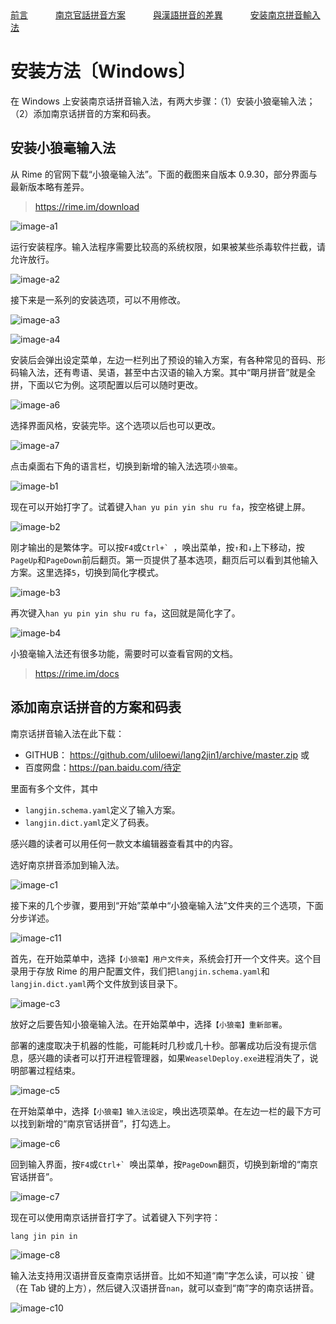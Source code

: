 <tr>
<td><a style="margin-right: 40px;" href="https://uliloewi.github.io/LangJinPinIn/CiwnIwn">前言</a></td>
<td ><a style="margin-right: 40px;" href="https://uliloewi.github.io/LangJinPinIn/PinInFangAng">南京官話拼音方案</a></td>
<td ><a style="margin-right: 40px;" href="https://uliloewi.github.io/LangJinPinIn/LinIwnChaI">與漢語拼音的差異</a></td>
<td ><a style="margin-right: 40px;" href="https://uliloewi.github.io/LangJinPinIn/angzhuangfa">安装南京拼音輸入法</a></td>
</tr>

# 安装方法〔Windows〕

在 Windows 上安装南京话拼音输入法，有两大步骤：（1）安装小狼毫输入法；（2）添加南京话拼音的方案和码表。

## 安装小狼毫输入法

从 Rime 的官网下载“小狼毫输入法”。下面的截图来自版本 0.9.30，部分界面与最新版本略有差异。

> https://rime.im/download

![image-a1]

运行安装程序。输入法程序需要比较高的系统权限，如果被某些杀毒软件拦截，请允许放行。

![image-a2]

接下来是一系列的安装选项，可以不用修改。

![image-a3]

![image-a4]

安装后会弹出设定菜单，左边一栏列出了预设的输入方案，有各种常见的音码、形码输入法，还有粤语、吴语，甚至中古汉语的输入方案。其中“朙月拼音”就是全拼，下面以它为例。这项配置以后可以随时更改。

![image-a6]

选择界面风格，安装完毕。这个选项以后也可以更改。

![image-a7]

点击桌面右下角的语言栏，切换到新增的输入法选项`小狼毫`。

![image-b1]

现在可以开始打字了。试着键入`han yu pin yin shu ru fa`，按空格键上屏。

![image-b2]

刚才输出的是繁体字。可以按`F4`或```Ctrl+` ```，唤出菜单，按`↑`和`↓`上下移动，按`PageUp`和`PageDown`前后翻页。第一页提供了基本选项，翻页后可以看到其他输入方案。这里选择`5`，切换到简化字模式。

![image-b3]

再次键入`han yu pin yin shu ru fa`，这回就是简化字了。

![image-b4]

小狼毫输入法还有很多功能，需要时可以查看官网的文档。

> https://rime.im/docs

## 添加南京话拼音的方案和码表

南京话拼音输入法在此下载：
- GITHUB： https://github.com/uliloewi/lang2jin1/archive/master.zip
或
- 百度网盘：https://pan.baidu.com/待定


里面有多个文件，其中

- `langjin.schema.yaml`定义了输入方案。
- `langjin.dict.yaml`定义了码表。

感兴趣的读者可以用任何一款文本编辑器查看其中的内容。


选好南京拼音添加到输入法。

![image-c1]

接下来的几个步骤，要用到“开始”菜单中“小狼毫输入法”文件夹的三个选项，下面分步详述。

![image-c11]

首先，在开始菜单中，选择`【小狼毫】用户文件夹`，系统会打开一个文件夹。这个目录用于存放 Rime 的用户配置文件，我们把`langjin.schema.yaml`和`langjin.dict.yaml`两个文件放到该目录下。

![image-c3]

放好之后要告知小狼毫输入法。在开始菜单中，选择`【小狼毫】重新部署`。

部署的速度取决于机器的性能，可能耗时几秒或几十秒。部署成功后没有提示信息，感兴趣的读者可以打开进程管理器，如果`WeaselDeploy.exe`进程消失了，说明部署过程结束。

![image-c5]

在开始菜单中，选择`【小狼毫】输入法设定`，唤出选项菜单。在左边一栏的最下方可以找到新增的“南京官话拼音”，打勾选上。

![image-c6]

回到输入界面，按`F4`或```Ctrl+` ```唤出菜单，按`PageDown`翻页，切换到新增的“南京官话拼音”。

![image-c7]

现在可以使用南京话拼音打字了。试着键入下列字符：

```
lang jin pin in
```

![image-c8]


输入法支持用汉语拼音反查南京话拼音。比如不知道“南”字怎么读，可以按 \` 键（在 Tab 键的上方），然后键入汉语拼音`nan`，就可以查到“南”字的南京话拼音。

![image-c10]

[image-a1]: https://uliloewi.github.io/LangJinPinIn/img/weaselA1.jpg
[image-a2]: https://uliloewi.github.io/LangJinPinIn/img/weaselA2.jpg
[image-a3]: https://uliloewi.github.io/LangJinPinIn/img/weaselA3.jpg
[image-a4]: https://uliloewi.github.io/LangJinPinIn/img/weaselA4.jpg
[image-a5]: https://uliloewi.github.io/LangJinPinIn/img/weaselA5.jpg
[image-a6]: https://uliloewi.github.io/LangJinPinIn/img/weaselA6.jpg
[image-a7]: https://uliloewi.github.io/LangJinPinIn/img/weaselA7.jpg
[image-a8]: https://uliloewi.github.io/LangJinPinIn/img/weaselA8.jpg

[image-b1]: https://uliloewi.github.io/LangJinPinIn/img/weaselB1.jpg
[image-b2]: https://uliloewi.github.io/LangJinPinIn/img/weaselB2.jpg
[image-b3]: https://uliloewi.github.io/LangJinPinIn/img/weaselB3.jpg
[image-b4]: https://uliloewi.github.io/LangJinPinIn/img/weaselB4.jpg

[image-c1]: https://uliloewi.github.io/LangJinPinIn/img/weaselC1.jpg
[image-c2]: https://ww4.sinaimg.cn/large/006mIeATjw1f2aij98ozyj30sg0lc77d.jpg
[image-c3]: https://uliloewi.github.io/LangJinPinIn/img/weaselC3.jpg
[image-c4]: https://ww4.sinaimg.cn/large/006mIeATjw1f2aija7gdjj30sg0lctca.jpg
[image-c5]: https://uliloewi.github.io/LangJinPinIn/img/weaselC5.jpg
[image-c6]: https://uliloewi.github.io/LangJinPinIn/img/weaselC6.jpg
[image-c7]: https://uliloewi.github.io/LangJinPinIn/img/weaselC7.jpg
[image-c8]: https://uliloewi.github.io/LangJinPinIn/img/weaselC8.jpg
[image-c9]: https://ww3.sinaimg.cn/large/006mIeATjw1f2aijem663j30sg0lcdih.jpg
[image-c10]: https://uliloewi.github.io/LangJinPinIn/img/weaselC10.jpg
[image-c11]: https://uliloewi.github.io/LangJinPinIn/img/weaselC11.jpg

